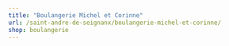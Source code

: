 ```yaml
---
title: "Boulangerie Michel et Corinne"
url: /saint-andre-de-seignanx/boulangerie-michel-et-corinne/
shop: boulangerie
---
```

